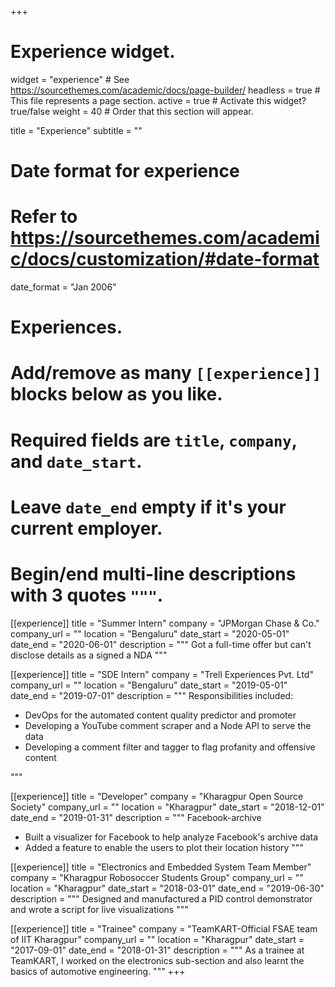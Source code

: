 +++
# Experience widget.
widget = "experience"  # See https://sourcethemes.com/academic/docs/page-builder/
headless = true  # This file represents a page section.
active = true  # Activate this widget? true/false
weight = 40  # Order that this section will appear.

title = "Experience"
subtitle = ""

# Date format for experience
#   Refer to https://sourcethemes.com/academic/docs/customization/#date-format
date_format = "Jan 2006"

# Experiences.
#   Add/remove as many `[[experience]]` blocks below as you like.
#   Required fields are `title`, `company`, and `date_start`.
#   Leave `date_end` empty if it's your current employer.
#   Begin/end multi-line descriptions with 3 quotes `"""`.

[[experience]]
  title = "Summer Intern"
  company = "JPMorgan Chase & Co."
  company_url = ""
  location = "Bengaluru"
  date_start = "2020-05-01"
  date_end = "2020-06-01"
  description = """
  Got a full-time offer but can't disclose details as a signed a NDA
  """

[[experience]]
  title = "SDE Intern"
  company = "Trell Experiences Pvt. Ltd"
  company_url = ""
  location = "Bengaluru"
  date_start = "2019-05-01"
  date_end = "2019-07-01"
  description = """
  Responsibilities included:
  * DevOps for the automated content quality predictor and promoter
  * Developing a YouTube comment scraper and a Node API to serve the data
  * Developing a comment filter and tagger to flag profanity and offensive content

  """

[[experience]]
  title = "Developer"
  company = "Kharagpur Open Source Society"
  company_url = ""
  location = "Kharagpur"
  date_start = "2018-12-01"
  date_end = "2019-01-31"
  description = """
  Facebook-archive
  * Built a visualizer for Facebook to help analyze Facebook's archive data
  * Added a feature to enable the users to plot their location history
  """

[[experience]]
  title = "Electronics and Embedded System Team Member"
  company = "Kharagpur Robosoccer Students Group"
  company_url = ""
  location = "Kharagpur"
  date_start = "2018-03-01"
  date_end = "2019-06-30"
  description = """
  Designed and manufactured a PID control demonstrator and wrote a script for live visualizations 
  """

[[experience]]
  title = "Trainee"
  company = "TeamKART-Official FSAE team of IIT Kharagpur"
  company_url = ""
  location = "Kharagpur"
  date_start = "2017-09-01"
  date_end = "2018-01-31"
  description = """
  As a trainee at TeamKART, I worked on the electronics sub-section and also learnt the basics of automotive engineering.
  """
+++
